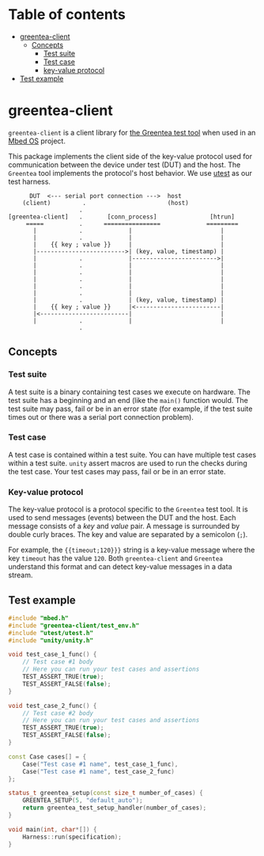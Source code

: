 # Table of contents

* [greentea-client](#greentea-client)
  * [Concepts](#concepts)
    * [Test suite](#test-suite)
    * [Test case](#test-case)
    * [key-value protocol](#key-value-protocol)
* [Test example](#test-examplel)

# greentea-client

`greentea-client` is a client library for [the Greentea test tool](https://github.com/ARMmbed/mbed-os-tools/tree/master/packages/mbed-greentea) when used in an [Mbed OS](https://os.mbed.com/) project.

This package implements the client side of the key-value protocol used  for communication between the device under test (DUT) and the host. The `Greentea` tool implements the protocol's host behavior. We use [utest](https://github.com/ARMmbed/mbed-os/blob/master/TESTS/COMMON/utest/README.md) as our test harness.

```
      DUT  <--- serial port connection --->  host
    (client)         .                       (host)
                    .
[greentea-client]   .       [conn_process]               [htrun]
     =====          .      ================             =========
       |            .             |                         |
       |            .             |                         |
       |    {{ key ; value }}     |                         |
       |------------------------->| (key, value, timestamp) |
       |            .             |------------------------>|
       |            .             |                         |
       |            .             |                         |
       |            .             |                         |
       |            .             |                         |
       |            .             |                         |
       |            .             | (key, value, timestamp) |
       |    {{ key ; value }}     |<------------------------|
       |<-------------------------|                         |
       |            .             |                         |
                    .
```

## Concepts

### Test suite

A test suite is a binary containing test cases we execute on hardware. The test suite has a beginning and an end (like the `main()` function would. The test suite may pass, fail or be in an error state (for example, if the test suite times out or there was a serial port connection problem).

### Test case

A test case is contained within a test suite. You can have multiple test cases within a test suite. `unity` assert macros are used to run the checks during the test case. Your test cases may pass, fail or be in an error state.

### Key-value protocol

The key-value protocol is a protocol specific to the `Greentea` test tool. It is used to send messages (events) between the DUT and the host. Each message consists of a _key_ and _value_ pair. A message is surrounded by double curly braces. The key and value are separated by a semicolon (`;`).

For example, the `{{timeout;120}}}` string is a key-value message where the key `timeout` has the value `120`. Both `greentea-client` and `Greentea` understand this format and can detect key-value messages in a data stream.

## Test example

```c++
#include "mbed.h"
#include "greentea-client/test_env.h"
#include "utest/utest.h"
#include "unity/unity.h"

void test_case_1_func() {
    // Test case #1 body
    // Here you can run your test cases and assertions
    TEST_ASSERT_TRUE(true);
    TEST_ASSERT_FALSE(false);
}

void test_case_2_func() {
    // Test case #2 body
    // Here you can run your test cases and assertions
    TEST_ASSERT_TRUE(true);
    TEST_ASSERT_FALSE(false);
}

const Case cases[] = {
    Case("Test case #1 name", test_case_1_func),
    Case("Test case #1 name", test_case_2_func)
};

status_t greentea_setup(const size_t number_of_cases) {
    GREENTEA_SETUP(5, "default_auto");
    return greentea_test_setup_handler(number_of_cases);
}

void main(int, char*[]) {
    Harness::run(specification);
}
```
